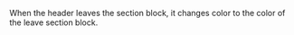 When the header leaves the section block, it changes color to the color of the leave section block.
